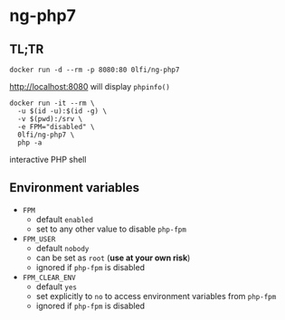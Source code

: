 # ng-php7

## TL;TR

```
docker run -d --rm -p 8080:80 0lfi/ng-php7
```
<http://localhost:8080> will display `phpinfo()`

```
docker run -it --rm \
  -u $(id -u):$(id -g) \
  -v $(pwd):/srv \
  -e FPM="disabled" \
  0lfi/ng-php7 \
  php -a
```
interactive PHP shell


## Environment variables

- `FPM`
  - default `enabled`
  - set to any other value to disable `php-fpm`
- `FPM_USER`
  - default `nobody`
  - can be set as `root` (**use at your own risk**)
  - ignored if `php-fpm` is disabled
- `FPM_CLEAR_ENV`
  - default `yes`
  - set explicitly to `no` to access environment variables from `php-fpm`
  - ignored if `php-fpm` is disabled

